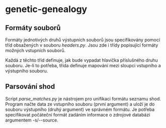 # genetic-genealogy

## Formáty souborů
Formáty jednotivých druhů výstupních souborů jsou specifikovány pomocí tříd obsažených v souboru *headers.py*.
Jsou zde i třídy popisující formáty možných vstupních souborů.

Každá z těchto tříd definuje, jak bude vypadat hlavička příslušného druhu souboru.
Je-li to potřeba, třída definuje mapování mezi sloupci vstupního a výstupního souboru.

## Parsování shod
Script *parse_matches.py* je nástrojem pro unifikaci formátu seznamu shod.
Program načte data ze vstupního souboru (první argument) a uloží je do souboru výstupního (druhý argument) ve správném formátu.
Je potřeba specifikovat počáteční formát zadáním informace o zdrojové databázi argumentem -s/--source. 